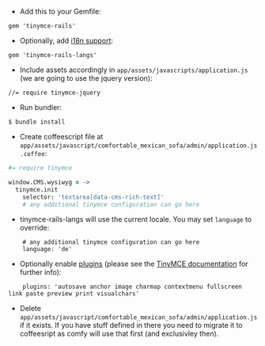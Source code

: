 * Add this to your Gemfile:
```
gem 'tinymce-rails'
```
* Optionally, add [i18n support](https://github.com/spohlenz/tinymce-rails-langs/):
```
gem 'tinymce-rails-langs'
```
* Include assets accordingly in `app/assets/javascripts/application.js` (we are going to use the jquery version):
```
//= require tinymce-jquery
```
* Run bundler:
```
$ bundle install
```
* Create coffeescript file at `app/assets/javascript/comfortable_mexican_sofa/admin/application.js.coffee`:
```coffee
#= require tinymce

window.CMS.wysiwyg = ->
  tinymce.init
    selector: 'textarea[data-cms-rich-text]'
    # any additional tinymce configuration can go here
```

* tinymce-rails-langs will use the current locale. You may set `language` to override:

```
    # any additional tinymce configuration can go here
    language: 'de'
```

* Optionally enable [plugins](http://www.tinymce.com/wiki.php/TinyMCE3x:Plugins) (please see the [TinyMCE documentation](https://github.com/spohlenz/tinymce-rails/blob/master/README.md) for further info):

```
    plugins: 'autosave anchor image charmap contextmenu fullscreen link paste preview print visualchars'
```

* Delete `app/assets/javascript/comfortable_mexican_sofa/admin/application.js` if it exists. If you have stuff defined in there you need to migrate it to coffeesript as comfy will use that first (and exclusivley then).
